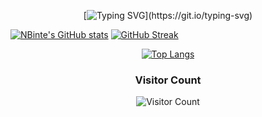 <!-- ### Hi there 👋 -->

<div align="center">

[![Typing SVG](https://readme-typing-svg.herokuapp.com/?lines=Nuzhat+Binte+Islam+|+Software+Engineer;C+|+CPP+|+Java;HTML+|+CSS+|+Bootstrap;PHP+|+JavaScript;React+|+React-Bootstrap;Redux+|+React-Redux;Laravel+|+Node.js&width=425&duration=4000&center=true&vCenter=true&background="000000")](https://git.io/typing-svg)
  
</div>  
  
  
  
[![NBinte's GitHub stats](https://github-readme-stats.vercel.app/api?username=nbinte&count_private=true&show_icons=true&theme=cobalt)](https://github.com/nbinte/github-readme-stats) [![GitHub Streak](https://github-readme-streak-stats.herokuapp.com/?user=NBinte&theme=dark)](https://git.io/streak-stats)
  
 

 
<div align="center">
  
[![Top Langs](https://github-readme-stats.vercel.app/api/top-langs/?username=nbinte&langs_count=10&layout=compact)](https://github.com/nbinte/github-readme-stats)


<h3> Visitor Count </h3>

![Visitor Count](https://profile-counter.glitch.me/nbinte/count.svg)

</div>

  
<!--
**NBinte/NBinte** is a ✨ _special_ ✨ repository because its `README.md` (this file) appears on your GitHub profile.

Here are some ideas to get you started:

- 🔭 I’m currently working on ...
- 🌱 I’m currently learning ...
- 👯 I’m looking to collaborate on ...
- 🤔 I’m looking for help with ...
- 💬 Ask me about ...
- 📫 How to reach me: ...
- 😄 Pronouns: ...
- ⚡ Fun fact: ...
-->
